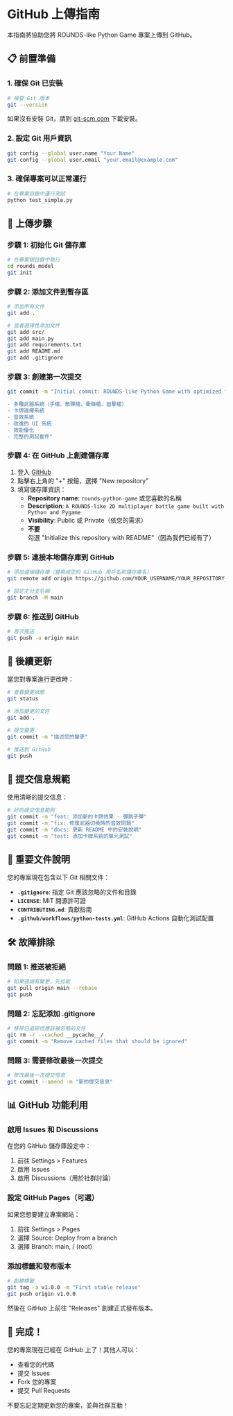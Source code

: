 # GitHub 上傳指南

本指南將協助您將 ROUNDS-like Python Game 專案上傳到 GitHub。

## 📋 前置準備

### 1. 確保 Git 已安裝
```bash
# 檢查 Git 版本
git --version
```

如果沒有安裝 Git，請到 [git-scm.com](https://git-scm.com/) 下載安裝。

### 2. 設定 Git 用戶資訊
```bash
git config --global user.name "Your Name"
git config --global user.email "your.email@example.com"
```

### 3. 確保專案可以正常運行
```bash
# 在專案目錄中運行測試
python test_simple.py
```

## 🚀 上傳步驟

### 步驟 1: 初始化 Git 儲存庫
```bash
# 在專案根目錄中執行
cd rounds_model
git init
```

### 步驟 2: 添加文件到暫存區
```bash
# 添加所有文件
git add .

# 或者選擇性添加文件
git add src/
git add main.py
git add requirements.txt
git add README.md
git add .gitignore
```

### 步驟 3: 創建第一次提交
```bash
git commit -m "Initial commit: ROUNDS-like Python Game with optimized features

- 多種武器系統（手槍、散彈槍、衝鋒槍、狙擊槍）
- 卡牌選擇系統
- 音效系統
- 改進的 UI 系統
- 效能優化
- 完整的測試套件"
```

### 步驟 4: 在 GitHub 上創建儲存庫

1. 登入 [GitHub](https://github.com)
2. 點擊右上角的 "+" 按鈕，選擇 "New repository"
3. 填寫儲存庫資訊：
   - **Repository name**: `rounds-python-game` 或您喜歡的名稱
   - **Description**: `A ROUNDS-like 2D multiplayer battle game built with Python and Pygame`
   - **Visibility**: Public 或 Private（依您的需求）
   - **不要**勾選 "Initialize this repository with README"（因為我們已經有了）

### 步驟 5: 連接本地儲存庫到 GitHub
```bash
# 添加遠端儲存庫（替換成您的 GitHub 用戶名和儲存庫名）
git remote add origin https://github.com/YOUR_USERNAME/YOUR_REPOSITORY_NAME.git

# 設定主分支名稱
git branch -M main
```

### 步驟 6: 推送到 GitHub
```bash
# 首次推送
git push -u origin main
```

## 🔧 後續更新

當您對專案進行更改時：

```bash
# 查看變更狀態
git status

# 添加變更的文件
git add .

# 提交變更
git commit -m "描述您的變更"

# 推送到 GitHub
git push
```

## 🌟 提交信息規範

使用清晰的提交信息：

```bash
# 好的提交信息範例
git commit -m "feat: 添加新的卡牌效果 - 彈跳子彈"
git commit -m "fix: 修復武器切換時的音效問題"
git commit -m "docs: 更新 README 中的安裝說明"
git commit -m "test: 添加卡牌系統的單元測試"
```

## 📂 重要文件說明

您的專案現在包含以下 Git 相關文件：

- **`.gitignore`**: 指定 Git 應該忽略的文件和目錄
- **`LICENSE`**: MIT 開源許可證
- **`CONTRIBUTING.md`**: 貢獻指南
- **`.github/workflows/python-tests.yml`**: GitHub Actions 自動化測試配置

## 🛠️ 故障排除

### 問題 1: 推送被拒絕
```bash
# 如果遠端有變更，先拉取
git pull origin main --rebase
git push
```

### 問題 2: 忘記添加 .gitignore
```bash
# 移除已追踪但應該被忽略的文件
git rm -r --cached __pycache__/
git commit -m "Remove cached files that should be ignored"
```

### 問題 3: 需要修改最後一次提交
```bash
# 修改最後一次提交信息
git commit --amend -m "新的提交信息"
```

## 📊 GitHub 功能利用

### 啟用 Issues 和 Discussions
在您的 GitHub 儲存庫設定中：
1. 前往 Settings > Features
2. 啟用 Issues
3. 啟用 Discussions（用於社群討論）

### 設定 GitHub Pages（可選）
如果您想要建立專案網站：
1. 前往 Settings > Pages
2. 選擇 Source: Deploy from a branch
3. 選擇 Branch: main, / (root)

### 添加標籤和發布版本
```bash
# 創建標籤
git tag -a v1.0.0 -m "First stable release"
git push origin v1.0.0
```

然後在 GitHub 上前往 "Releases" 創建正式發布版本。

## 🎉 完成！

您的專案現在已經在 GitHub 上了！其他人可以：
- 查看您的代碼
- 提交 Issues
- Fork 您的專案
- 提交 Pull Requests

不要忘記定期更新您的專案，並與社群互動！
